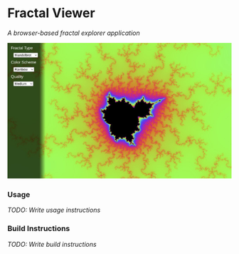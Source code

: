 
# Fractal Viewer

_A browser-based fractal explorer application_

![Screenshot](example.jpg)

### Usage

_TODO: Write usage instructions_

### Build Instructions

_TODO: Write build instructions_

